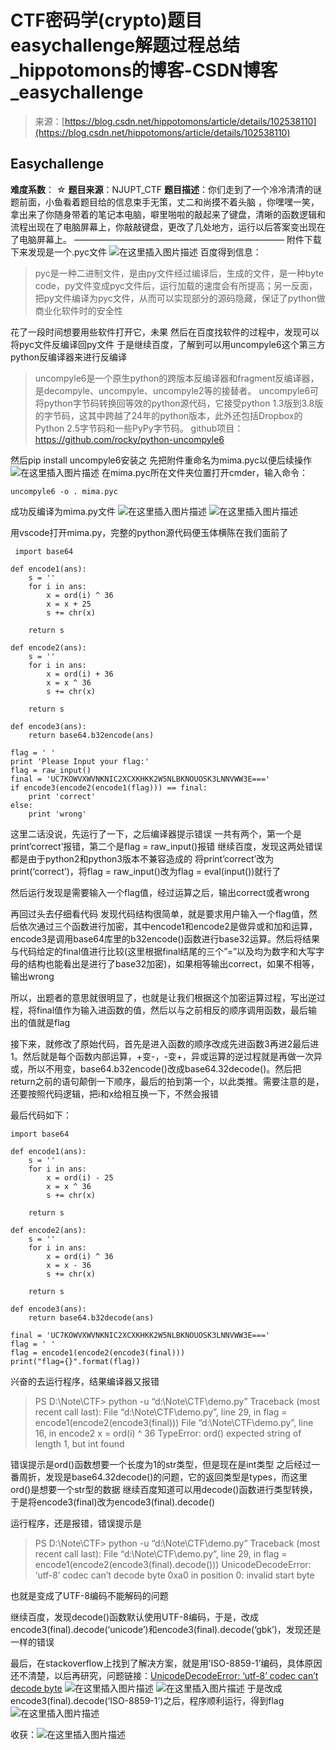 <!--yml
category: 未分类
date: 2022-04-26 14:21:30
-->

# CTF密码学(crypto)题目easychallenge解题过程总结_hippotomons的博客-CSDN博客_easychallenge

> 来源：[https://blog.csdn.net/hippotomons/article/details/102538110](https://blog.csdn.net/hippotomons/article/details/102538110)

## Easychallenge

**难度系数**： ☆
**题目来源**：NJUPT_CTF
**题目描述**：你们走到了一个冷冷清清的谜题前面，小鱼看着题目给的信息束手无策，丈二和尚摸不着头脑 ，你嘿嘿一笑，拿出来了你随身带着的笔记本电脑，噼里啪啦的敲起来了键盘，清晰的函数逻辑和流程出现在了电脑屏幕上，你敲敲键盘，更改了几处地方，运行以后答案变出现在了电脑屏幕上。
————————————————————————
附件下载下来发现是一个.pyc文件
![在这里插入图片描述](img/0fa0e7d80566a2903985288911976ef1.png)
百度得到信息：

> pyc是一种二进制文件，是由py文件经过编译后，生成的文件，是一种byte code，py文件变成pyc文件后，运行加载的速度会有所提高；另一反面，把py文件编译为pyc文件，从而可以实现部分的源码隐藏，保证了python做商业化软件时的安全性

花了一段时间想要用些软件打开它，未果
然后在百度找软件的过程中，发现可以将pyc文件反编译回py文件
于是继续百度，了解到可以用uncompyle6这个第三方python反编译器来进行反编译

> uncompyle6是一个原生python的跨版本反编译器和fragment反编译器，是decompyle、uncompyle、uncompyle2等的接替者。
> uncompyle6可将python字节码转换回等效的python源代码，它接受python 1.3版到3.8版的字节码，这其中跨越了24年的python版本，此外还包括Dropbox的Python 2.5字节码和一些PyPy字节码。
> github项目：https://github.com/rocky/python-uncompyle6

然后pip install uncompyle6安装之
先把附件重命名为mima.pyc以便后续操作
![在这里插入图片描述](img/1dfb0c47a21adc511f28a01ecc9763b3.png)
在mima.pyc所在文件夹位置打开cmder，输入命令：

```
uncompyle6 -o . mima.pyc 
```

成功反编译为mima.py文件
![在这里插入图片描述](img/469493ae68b747ac7e8c3dc6fc5957bc.png)
![在这里插入图片描述](img/c65c20872d943f4639069a583def1809.png)

用vscode打开mima.py，完整的python源代码便玉体横陈在我们面前了

```
 import base64

def encode1(ans):
    s = ''
    for i in ans:
        x = ord(i) ^ 36
        x = x + 25
        s += chr(x)

    return s

def encode2(ans):
    s = ''
    for i in ans:
        x = ord(i) + 36
        x = x ^ 36
        s += chr(x)

    return s

def encode3(ans):
    return base64.b32encode(ans)

flag = ' '
print 'Please Input your flag:'
flag = raw_input()
final = 'UC7KOWVXWVNKNIC2XCXKHKK2W5NLBKNOUOSK3LNNVWW3E==='
if encode3(encode2(encode1(flag))) == final:
    print 'correct'
else:
    print 'wrong' 
```

这里二话没说，先运行了一下，之后编译器提示错误
一共有两个，第一个是print’correct’报错，第二个是flag = raw_input()报错
继续百度，发现这两处错误都是由于python2和python3版本不兼容造成的
将print’correct’改为print(‘correct’)，将flag = raw_input()改为flag = eval(input())就行了

然后运行发现是需要输入一个flag值，经过运算之后，输出correct或者wrong

再回过头去仔细看代码
发现代码结构很简单，就是要求用户输入一个flag值，然后依次通过三个函数进行加密，其中encode1和encode2是做异或和加和运算，encode3是调用base64库里的b32encode()函数进行base32运算。然后将结果与代码给定的final值进行比较(这里根据final结尾的三个”=”以及均为数字和大写字母的结构也能看出是进行了base32加密)，如果相等输出correct，如果不相等，输出wrong

所以，出题者的意思就很明显了，也就是让我们根据这个加密运算过程，写出逆过程，将final值作为输入进函数的值，然后以与之前相反的顺序调用函数，最后输出的值就是flag

接下来，就修改了原始代码，首先是进入函数的顺序改成先进函数3再进2最后进1。然后就是每个函数内部运算，+变-，-变+，异或运算的逆过程就是再做一次异或，所以不用变，base64.b32encode()改成base64.32decode()。然后把return之前的语句颠倒一下顺序，最后的拍到第一个，以此类推。需要注意的是，还要按照代码逻辑，把i和x给相互换一下，不然会报错

最后代码如下：

```
import base64

def encode1(ans):
    s = ''
    for i in ans:
        x = ord(i) - 25
        x = x ^ 36
        s += chr(x)

    return s

def encode2(ans):
    s = ''
    for i in ans:
        x = ord(i) ^ 36
        x = x - 36
        s += chr(x)

    return s

def encode3(ans):
    return base64.b32decode(ans)

final = 'UC7KOWVXWVNKNIC2XCXKHKK2W5NLBKNOUOSK3LNNVWW3E==='
flag = ' '
flag = encode1(encode2(encode3(final)))
print("flag={}".format(flag)) 
```

兴奋的去运行程序，结果编译器又报错

> PS D:\Note\CTF> python -u “d:\Note\CTF\demo.py”
> Traceback (most recent call last):
> File “d:\Note\CTF\demo.py”, line 29, in
> flag = encode1(encode2(encode3(final)))
> File “d:\Note\CTF\demo.py”, line 16, in encode2
> x = ord(i) ^ 36
> TypeError: ord() expected string of length 1, but int found

错误提示是ord()函数想要一个长度为1的str类型，但是现在是int类型
之后经过一番周折，发现是base64.32decode()的问题，它的返回类型是types，而这里ord()是想要一个str型的数据
继续百度知道可以用decode()函数进行类型转换，于是将encode3(final)改为encode3(final).decode()

运行程序，还是报错，错误提示是

> PS D:\Note\CTF> python -u “d:\Note\CTF\demo.py”
> Traceback (most recent call last):
> File “d:\Note\CTF\demo.py”, line 29, in
> flag = encode1(encode2(encode3(final).decode()))
> UnicodeDecodeError: ‘utf-8’ codec can’t decode byte 0xa0 in position 0: invalid start byte

也就是变成了UTF-8编码不能解码的问题

继续百度，发现decode()函数默认使用UTF-8编码，于是，改成encode3(final).decode(‘unicode’)和encode3(final).decode(‘gbk’)，发现还是一样的错误

最后，在stackoverflow上找到了解决方案，就是用’ISO-8859-1’编码，具体原因还不清楚，以后再研究，问题链接：[UnicodeDecodeError: ‘utf-8’ codec can’t decode byte](https://stackoverflow.com/questions/19699367/unicodedecodeerror-utf-8-codec-cant-decode-byte) 
![在这里插入图片描述](img/65c2709e3cd64e443a2fe8b6851dbcaa.png)
![在这里插入图片描述](img/27015e88ddeeec4e40995b9c46b5db6f.png)
于是改成encode3(final).decode(‘ISO-8859-1’)之后，程序顺利运行，得到flag
![在这里插入图片描述](img/d8d7751a8854baf853987251b6ecc6ee.png)

收获：![在这里插入图片描述](img/5f26d614fe09f36ae351b3efcfd5fd63.png)